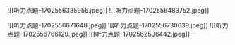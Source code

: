 ![[听力点题-1702556335956.jpeg]]
![[听力点题-1702556483752.jpeg]]

![[听力点题-1702556671648.jpeg]]
![[听力点题-1702556730639.jpeg]]
![[听力点题-1702556766129.jpeg]]
![[听力点题-1702562506442.jpeg]]




